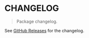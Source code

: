 # CHANGELOG

> Package changelog.

See [GitHub Releases](https://github.com/stdlib-js/utils-zip/releases) for the changelog.